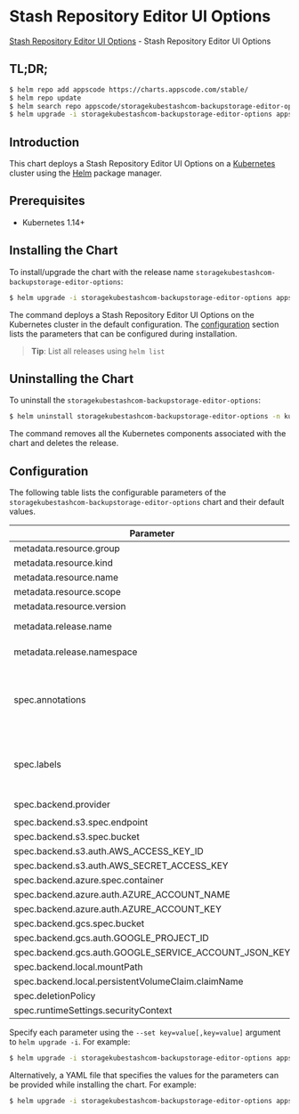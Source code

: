 # Stash Repository Editor UI Options

[Stash Repository Editor UI Options](https://byte.builders) - Stash Repository Editor UI Options

## TL;DR;

```bash
$ helm repo add appscode https://charts.appscode.com/stable/
$ helm repo update
$ helm search repo appscode/storagekubestashcom-backupstorage-editor-options --version=v0.23.0
$ helm upgrade -i storagekubestashcom-backupstorage-editor-options appscode/storagekubestashcom-backupstorage-editor-options -n kube-system --create-namespace --version=v0.23.0
```

## Introduction

This chart deploys a Stash Repository Editor UI Options on a [Kubernetes](http://kubernetes.io) cluster using the [Helm](https://helm.sh) package manager.

## Prerequisites

- Kubernetes 1.14+

## Installing the Chart

To install/upgrade the chart with the release name `storagekubestashcom-backupstorage-editor-options`:

```bash
$ helm upgrade -i storagekubestashcom-backupstorage-editor-options appscode/storagekubestashcom-backupstorage-editor-options -n kube-system --create-namespace --version=v0.23.0
```

The command deploys a Stash Repository Editor UI Options on the Kubernetes cluster in the default configuration. The [configuration](#configuration) section lists the parameters that can be configured during installation.

> **Tip**: List all releases using `helm list`

## Uninstalling the Chart

To uninstall the `storagekubestashcom-backupstorage-editor-options`:

```bash
$ helm uninstall storagekubestashcom-backupstorage-editor-options -n kube-system
```

The command removes all the Kubernetes components associated with the chart and deletes the release.

## Configuration

The following table lists the configurable parameters of the `storagekubestashcom-backupstorage-editor-options` chart and their default values.

|                       Parameter                       |                    Description                     |               Default                |
|-------------------------------------------------------|----------------------------------------------------|--------------------------------------|
| metadata.resource.group                               |                                                    | <code>storage.kubestash.com</code>   |
| metadata.resource.kind                                |                                                    | <code>BackupStorage</code>           |
| metadata.resource.name                                |                                                    | <code>backupstorages</code>          |
| metadata.resource.scope                               |                                                    | <code>Namespaced</code>              |
| metadata.resource.version                             |                                                    | <code>v1alpha1</code>                |
| metadata.release.name                                 | Release name                                       | <code>""</code>                      |
| metadata.release.namespace                            | Release namespace                                  | <code>""</code>                      |
| spec.annotations                                      | Annotations to add to the database custom resource | <code>{}</code>                      |
| spec.labels                                           | Labels to add to all the template objects          | <code>{}</code>                      |
| spec.backend.provider                                 |                                                    | <code>"" # s3,gcs,azure,local</code> |
| spec.backend.s3.spec.endpoint                         |                                                    | <code>""</code>                      |
| spec.backend.s3.spec.bucket                           |                                                    | <code>""</code>                      |
| spec.backend.s3.auth.AWS_ACCESS_KEY_ID                |                                                    | <code>""</code>                      |
| spec.backend.s3.auth.AWS_SECRET_ACCESS_KEY            |                                                    | <code>""</code>                      |
| spec.backend.azure.spec.container                     |                                                    | <code>""</code>                      |
| spec.backend.azure.auth.AZURE_ACCOUNT_NAME            |                                                    | <code>""</code>                      |
| spec.backend.azure.auth.AZURE_ACCOUNT_KEY             |                                                    | <code>""</code>                      |
| spec.backend.gcs.spec.bucket                          |                                                    | <code>""</code>                      |
| spec.backend.gcs.auth.GOOGLE_PROJECT_ID               |                                                    | <code>""</code>                      |
| spec.backend.gcs.auth.GOOGLE_SERVICE_ACCOUNT_JSON_KEY |                                                    | <code>""</code>                      |
| spec.backend.local.mountPath                          |                                                    | <code>"ll"</code>                    |
| spec.backend.local.persistentVolumeClaim.claimName    |                                                    | <code>"cc"</code>                    |
| spec.deletionPolicy                                   |                                                    | <code>"Delete"</code>                |
| spec.runtimeSettings.securityContext                  |                                                    | <code></code>                        |


Specify each parameter using the `--set key=value[,key=value]` argument to `helm upgrade -i`. For example:

```bash
$ helm upgrade -i storagekubestashcom-backupstorage-editor-options appscode/storagekubestashcom-backupstorage-editor-options -n kube-system --create-namespace --version=v0.23.0 --set metadata.resource.group=storage.kubestash.com
```

Alternatively, a YAML file that specifies the values for the parameters can be provided while
installing the chart. For example:

```bash
$ helm upgrade -i storagekubestashcom-backupstorage-editor-options appscode/storagekubestashcom-backupstorage-editor-options -n kube-system --create-namespace --version=v0.23.0 --values values.yaml
```
